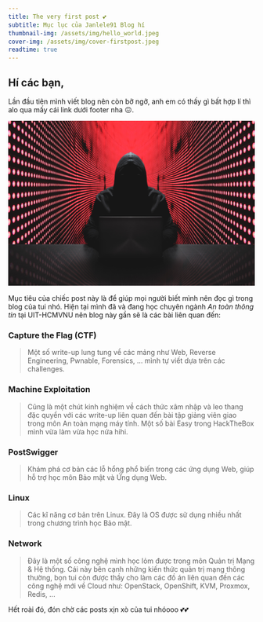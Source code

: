 ```yaml
---
title: The very first post 💕
subtitle: Mục lục của Janlele91 Blog hí
thumbnail-img: /assets/img/hello_world.jpeg
cover-img: /assets/img/cover-firstpost.jpeg
readtime: true
---
```


## **Hí các bạn,** 

Lần đầu tiên mình viết blog nên còn bỡ ngỡ, anh em có thấy gì bất hợp lí thì alo qua mấy cái link dưới footer nha 😖.

![hacker](/assets/img/hacker.jpg)

Mục tiêu của chiếc post này là để giúp mọi người biết mình nên đọc gì trong blog của tui nhó. Hiện tại mình đã và đang học chuyên ngành *An toàn thông tin* tại UIT-HCMVNU nên blog này gần sẽ là các bài liên quan đến:

### **Capture the Flag (CTF)** 

> Một số write-up lung tung về các mảng như Web, Reverse Engineering, Pwnable, Forensics, ... mình tự viết dựa trên các challenges.

### **Machine Exploitation**

> Cũng là một chút kinh nghiệm về cách thức xâm nhập và leo thang đặc quyền với các write-up liên quan đến bài tập giảng viên giao trong môn An toàn mạng máy tính. Một số bài Easy trong HackTheBox mình vừa làm vừa học nứa hihi.

### **PostSwigger**

> Khám phá cơ bản các lỗ hổng phổ biến trong các ứng dụng Web, giúp hỗ trợ học môn Bảo mật và Ứng dụng Web.

### **Linux** 

> Các kĩ năng cơ bản trên Linux. Đây là OS được sử dụng nhiều nhất trong chương trình học Bảo mật.

### **Network**

> Đây là một số công nghệ mình học lỏm được trong môn Quản trị Mạng & Hệ thống. Cái này bên cạnh những kiến thức quản trị mạng thông thường, bọn tui còn được thầy cho làm các đồ án liên quan đến các công nghệ mới về Cloud như: OpenStack, OpenShift, KVM, Proxmox, Redis, ... 

Hết roài đó, đón chờ các posts xịn xò của tui nhóooo 💕💕








